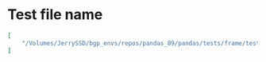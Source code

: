 # Test file name

```json
[
    "/Volumes/JerrySSD/bgp_envs/repos/pandas_89/pandas/tests/frame/test_reshape.py"
]
```
